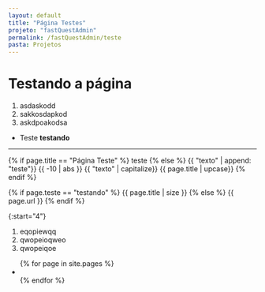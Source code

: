 ```yaml
---
layout: default
title: "Página Testes"
projeto: "fastQuestAdmin"
permalink: /fastQuestAdmin/teste
pasta: Projetos
---
```


# Testando a página
1. asdaskodd
2. sakkosdapkod
3. askdpoakodsa

- Teste
    **testando**

----

{% if page.title == "Página Teste" %}
    teste
{% else %}
    {{ "texto" | append: "teste"}}
    {{ -10 | abs }}
    {{ "texto" | capitalize}}
    {{ page.title | upcase}}
{% endif %}

{% if page.teste == "testando" %}
    {{ page.title | size }}
{% else %}
    {{ page.url }}
{% endif %}

{:start="4"}

1. eqopiewqq
2. qwopeioqweo
3. qwopeiqoe

<ul>
{% for page in site.pages %}
  <li>
    <a href="https://github.com/"> </a>
  </li>
{% endfor %}
</ul>
